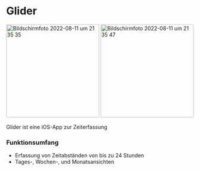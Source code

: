 # Glider
<img width="249" alt="Bildschirmfoto 2022-08-11 um 21 35 35" src="https://user-images.githubusercontent.com/86011906/184225386-ccf278b3-66dd-48b4-bfd2-a8603fb10668.png"> <img width="249" alt="Bildschirmfoto 2022-08-11 um 21 35 47" src="https://user-images.githubusercontent.com/86011906/184225398-50ca4d77-5725-4eac-932e-7730499cb663.png">

Glider ist eine iOS-App zur Zeiterfassung

### Funktionsumfang
 - Erfassung von Zeitabständen von bis zu 24 Stunden
 - Tages-, Wochen-, und Monatsansichten
